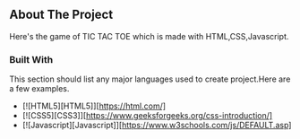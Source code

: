 ## About The Project
Here's the game of TIC TAC TOE which is made with HTML,CSS,Javascript.
### Built With
This section should list any major languages used to create project.Here are a few examples.
* [![HTML5][HTML5]][https://html.com/]
* [![CSS5][CSS3]][https://www.geeksforgeeks.org/css-introduction/]
* [![Javascript][Javascript]][https://www.w3schools.com/js/DEFAULT.asp]


